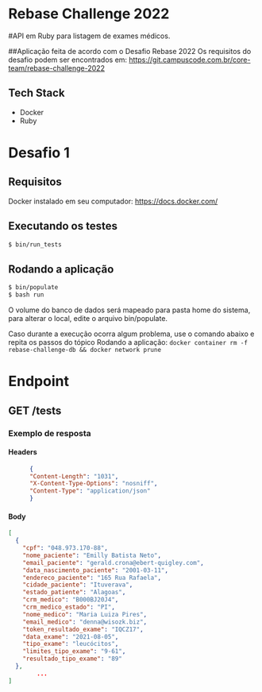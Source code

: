 # Rebase Challenge 2022

#API em Ruby para listagem de exames médicos.

##Aplicação feita de acordo com o Desafio Rebase 2022
Os requisitos do desafio podem ser encontrados em: https://git.campuscode.com.br/core-team/rebase-challenge-2022

## Tech Stack

* Docker
* Ruby
# Desafio 1
## Requisitos
Docker instalado em seu computador: https://docs.docker.com/

## Executando os testes

```bash
$ bin/run_tests
```
## Rodando a aplicação
```bash
$ bin/populate
$ bash run
```
O volume do banco de dados será mapeado para pasta home do sistema, para alterar o local, edite o arquivo bin/populate.

Caso durante a execução ocorra algum problema, use o comando abaixo e repita os passos do tópico Rodando a aplicação: 
``` docker container rm -f rebase-challenge-db && docker network prune ```

# Endpoint
## GET /tests
### Exemplo de resposta
#### Headers

```json
      {
      "Content-Length": "1031",
      "X-Content-Type-Options": "nosniff",
      "Content-Type": "application/json"
      }
```
#### Body
```json
[
  {
    "cpf": "048.973.170-88",
    "nome_paciente": "Emilly Batista Neto",
    "email_paciente": "gerald.crona@ebert-quigley.com",
    "data_nascimento_paciente": "2001-03-11",
    "endereco_paciente": "165 Rua Rafaela",
    "cidade_paciente": "Ituverava",
    "estado_patiente": "Alagoas",
    "crm_medico": "B000BJ20J4",
    "crm_medico_estado": "PI",
    "nome_medico": "Maria Luiza Pires",
    "email_medico": "denna@wisozk.biz",
    "token_resultado_exame": "IQCZ17",
    "data_exame": "2021-08-05",
    "tipo_exame": "leucócitos",
    "limites_tipo_exame": "9-61",
    "resultado_tipo_exame": "89"
  },
        ...
] 
```

